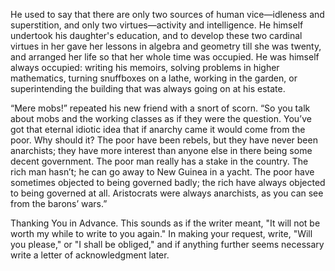He used to say that there are only two sources of human vice—idleness
and superstition, and only two virtues—activity and intelligence. He
himself undertook his daughter's education, and to develop these two
cardinal virtues in her gave her lessons in algebra and geometry till
she was twenty, and arranged her life so that her whole time was
occupied. He was himself always occupied: writing his memoirs, solving
problems in higher mathematics, turning snuffboxes on a lathe, working
in the garden, or superintending the building that was always going on
at his estate.

“Mere mobs!” repeated his new friend with a snort of scorn. “So you
talk about mobs and the working classes as if they were the
question. You’ve got that eternal idiotic idea that if anarchy came it
would come from the poor. Why should it? The poor have been rebels,
but they have never been anarchists; they have more interest than
anyone else in there being some decent government. The poor man really
has a stake in the country.  The rich man hasn’t; he can go away to
New Guinea in a yacht. The poor have sometimes objected to being
governed badly; the rich have always objected to being governed at
all. Aristocrats were always anarchists, as you can see from the
barons’ wars.”

Thanking You in Advance. This sounds as if the writer meant, "It will
not be worth my while to write to you again." In making your request,
write, "Will you please," or "I shall be obliged," and if anything
further seems necessary write a letter of acknowledgment later.

